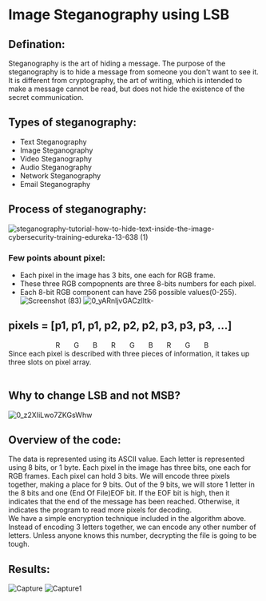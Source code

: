 # Image Steganography using LSB
## Defination:
Steganography is the art of hiding a message. The purpose of the steganography is to hide a message from someone you don't want to see it. It is different from cryptography, the art of writing, which is intended to make a message cannot be read, but does not hide the existence of the secret communication.
## Types of steganography:
* Text Steganography
* Image Steganography
* Video Steganography
* Audio Steganography
* Network Steganography
* Email Steganography
## Process of steganography:
![steganography-tutorial-how-to-hide-text-inside-the-image-cybersecurity-training-edureka-13-638 (1)](https://user-images.githubusercontent.com/55583932/125614121-37db0400-d663-47eb-8829-de3c7014f813.png)
### Few points abount pixel:
* Each pixel in the image has 3 bits, one each for RGB frame.
* These three RGB compopnents are three 8-bits numbers for each pixel.
* Each 8-bit RGB component can have 256 possible values(0-255).</br>
![Screenshot (83)](https://user-images.githubusercontent.com/55583932/125614997-9fdfc7dc-1ad0-48ee-84d2-630a4f130551.png)
![0_yARnljvGACzlItk-](https://user-images.githubusercontent.com/55583932/125615223-af7f2cfa-3ea6-4eae-b625-fcc38f65a506.png)
## pixels = [p1, p1, p1, p2, p2, p2, p3, p3, p3, ...]
&nbsp; &nbsp; &nbsp; &nbsp; &nbsp; &nbsp; &nbsp; &nbsp; &nbsp; &nbsp; &nbsp; &nbsp;    R &nbsp; &nbsp; &nbsp; G &nbsp; &nbsp; &nbsp; B &nbsp; &nbsp; &nbsp; R &nbsp; &nbsp; &nbsp; G &nbsp; &nbsp; &nbsp; B &nbsp; &nbsp; &nbsp; R &nbsp; &nbsp; &nbsp; G &nbsp; &nbsp; &nbsp; B<br/>
Since each pixel is described with three pieces of information, it takes up three slots on pixel array.<br/><br/>
## Why to change LSB and not MSB?
![0_z2XIiLwo7ZKGsWhw](https://user-images.githubusercontent.com/55583932/125647607-a38b0ca5-3fb9-4f3f-906c-6dc8f8d7f95a.png)

## Overview of the code:
The data is represented using its ASCII value. Each letter is represented using 8 bits, or 1 byte. Each pixel in the image has three bits, one each for RGB frames. Each pixel can hold 3 bits. We will encode three pixels together, making a place for 9 bits. Out of the 9 bits, we will store 1 letter in the 8 bits and one (End Of File)EOF bit. If the EOF bit is high, then it indicates that the end of the message has been reached. Otherwise, it indicates the program to read more pixels for decoding.<br/>
We have a simple encryption technique included in the algorithm above. Instead of encoding 3 letters together, we can encode any other number of letters. Unless anyone knows this number, decrypting the file is going to be tough.<br/>

## Results:
![Capture](https://user-images.githubusercontent.com/55583932/125662549-26d83981-ecf2-4557-9b09-444137b0742c.PNG)
![Capture1](https://user-images.githubusercontent.com/55583932/125662601-3b96db47-b9a8-4512-888e-a131225a0169.PNG)


